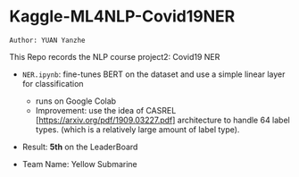# Kaggle-ML4NLP-Covid19NER

`Author: YUAN Yanzhe`

This Repo records the NLP course project2: Covid19 NER

- `NER.ipynb`: fine-tunes BERT on the dataset and use a simple linear layer for classification
  - runs on Google Colab  
  - Improvement: use the idea of CASREL [https://arxiv.org/pdf/1909.03227.pdf] architecture to handle 64 label types. (which is a relatively large amount of label type).
  
- Result: **5th** on the LeaderBoard
- Team Name: Yellow Submarine

